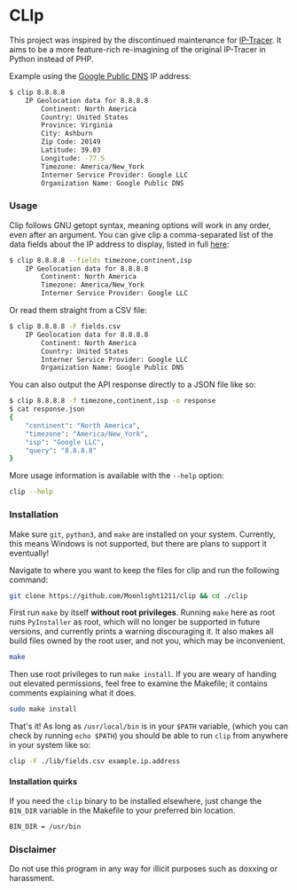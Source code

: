 # CLIp
This project was inspired by the discontinued maintenance for [IP-Tracer](https://github.com/rajkumardusad/IP-Tracer). It aims to be a more feature-rich re-imagining of the original IP-Tracer in Python instead of PHP.

Example using the [Google Public DNS](https://dns.google) IP address:
```sh
$ clip 8.8.8.8
    IP Geolocation data for 8.8.8.8
        Continent: North America
        Country: United States
        Province: Virginia
        City: Ashburn
        Zip Code: 20149
        Latitude: 39.03
        Longitude: -77.5
        Timezone: America/New_York
        Interner Service Provider: Google LLC
        Organization Name: Google Public DNS    
```

### Usage
Clip follows GNU getopt syntax, meaning options will work in any order, even after an argument. You can give clip a comma-separated list of the data fields about the IP address to display, listed in full [here](https://ip-api.com/docs/api:json):
```sh
$ clip 8.8.8.8 --fields timezone,continent,isp
    IP Geolocation data for 8.8.8.8
        Continent: North America
        Timezone: America/New_York
        Interner Service Provider: Google LLC
```

Or read them straight from a CSV file:
```sh
$ clip 8.8.8.8 -F fields.csv
    IP Geolocation data for 8.8.8.8
        Continent: North America
        Country: United States
        Interner Service Provider: Google LLC
        Organization Name: Google Public DNS    
```

You can also output the API response directly to a JSON file like so:
```sh
$ clip 8.8.8.8 -f timezone,continent,isp -o response
$ cat response.json
{
    "continent": "North America",
    "timezone": "America/New_York",
    "isp": "Google LLC",
    "query": "8.8.8.8"
}
```

More usage information is available with the `--help` option:
```sh
clip --help
```

### Installation
Make sure `git`, `python3`, and `make` are installed on your system. Currently, this means Windows is not supported, but there are plans to support it eventually!

Navigate to where you want to keep the files for clip and run the following command:
```bash
git clone https://github.com/Moonlight1211/clip && cd ./clip
```

First run `make` by itself **without root privileges**. Running `make` here as root runs `PyInstaller` as root, which will no longer be supported in future versions, and currently prints a warning discouraging it. It also makes all build files owned by the root user, and not you, which may be inconvenient.
```bash
make
```

Then use root privileges to run `make install`. If you are weary of handing out elevated permissions, feel free to examine the Makefile; it contains comments explaining what it does.
```bash
sudo make install
```

That's it! As long as `/usr/local/bin` is in your `$PATH` variable, (which you can check by running `echo $PATH`) you should be able to run `clip` from anywhere in your system like so:
```bash
clip -F ./lib/fields.csv example.ip.address
```

#### Installation quirks
If you need the `clip` binary to be installed elsewhere, just change the `BIN_DIR` variable in the Makefile to your preferred bin location.
```sh
BIN_DIR = /usr/bin
```


### Disclaimer
Do not use this program in any way for illicit purposes such as doxxing or harassment.
